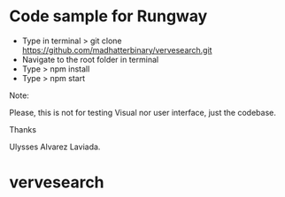 # Code sample for Rungway

- Type in terminal > git clone https://github.com/madhatterbinary/vervesearch.git
- Navigate to the root folder in terminal
- Type > npm install 
- Type > npm start

Note:

Please, this is not for testing Visual nor user interface, just the codebase.

Thanks

Ulysses Alvarez Laviada.
# vervesearch
